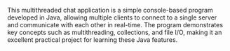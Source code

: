 This multithreaded chat application is a simple console-based program developed in Java, allowing multiple clients to connect to a single server and communicate with each other in real-time. The program demonstrates key concepts such as multithreading, collections, and file I/O, making it an excellent practical project for learning these Java features.

